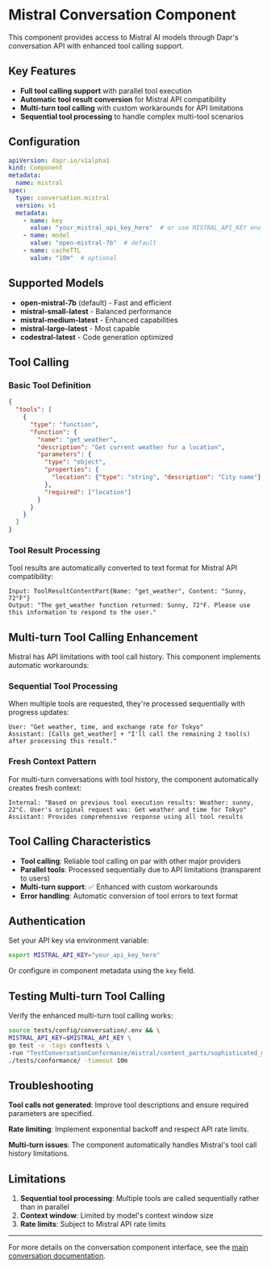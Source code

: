 # Mistral Conversation Component

This component provides access to Mistral AI models through Dapr's conversation API with enhanced tool calling support.

## Key Features

- **Full tool calling support** with parallel tool execution
- **Automatic tool result conversion** for Mistral API compatibility
- **Multi-turn tool calling** with custom workarounds for API limitations
- **Sequential tool processing** to handle complex multi-tool scenarios

## Configuration

```yaml
apiVersion: dapr.io/v1alpha1
kind: Component
metadata:
  name: mistral
spec:
  type: conversation.mistral
  version: v1
  metadata:
    - name: key
      value: "your_mistral_api_key_here"  # or use MISTRAL_API_KEY env var
    - name: model
      value: "open-mistral-7b"  # default
    - name: cacheTTL
      value: "10m"  # optional
```

## Supported Models

- **open-mistral-7b** (default) - Fast and efficient
- **mistral-small-latest** - Balanced performance
- **mistral-medium-latest** - Enhanced capabilities  
- **mistral-large-latest** - Most capable
- **codestral-latest** - Code generation optimized

## Tool Calling

### Basic Tool Definition
```json
{
  "tools": [
    {
      "type": "function",
      "function": {
        "name": "get_weather",
        "description": "Get current weather for a location",
        "parameters": {
          "type": "object",
          "properties": {
            "location": {"type": "string", "description": "City name"}
          },
          "required": ["location"]
        }
      }
    }
  ]
}
```

### Tool Result Processing
Tool results are automatically converted to text format for Mistral API compatibility:

```
Input: ToolResultContentPart{Name: "get_weather", Content: "Sunny, 72°F"}
Output: "The get_weather function returned: Sunny, 72°F. Please use this information to respond to the user."
```

## Multi-turn Tool Calling Enhancement

Mistral has API limitations with tool call history. This component implements automatic workarounds:

### Sequential Tool Processing
When multiple tools are requested, they're processed sequentially with progress updates:
```
User: "Get weather, time, and exchange rate for Tokyo"
Assistant: [Calls get_weather] + "I'll call the remaining 2 tool(s) after processing this result."
```

### Fresh Context Pattern
For multi-turn conversations with tool history, the component automatically creates fresh context:
```
Internal: "Based on previous tool execution results: Weather: sunny, 22°C. User's original request was: Get weather and time for Tokyo"
Assistant: Provides comprehensive response using all tool results
```

## Tool Calling Characteristics

- **Tool calling**: Reliable tool calling on par with other major providers
- **Parallel tools**: Processed sequentially due to API limitations (transparent to users)
- **Multi-turn support**: ✅ Enhanced with custom workarounds
- **Error handling**: Automatic conversion of tool errors to text format

## Authentication

Set your API key via environment variable:
```bash
export MISTRAL_API_KEY="your_api_key_here"
```

Or configure in component metadata using the `key` field.

## Testing Multi-turn Tool Calling

Verify the enhanced multi-turn tool calling works:
```bash
source tests/config/conversation/.env && \
MISTRAL_API_KEY=$MISTRAL_API_KEY \
go test -v -tags conftests \
-run "TestConversationConformance/mistral/content_parts/sophisticated_multi-turn_multi-tool" \
./tests/conformance/ -timeout 10m
```

## Troubleshooting

**Tool calls not generated**: Improve tool descriptions and ensure required parameters are specified.

**Rate limiting**: Implement exponential backoff and respect API rate limits.

**Multi-turn issues**: The component automatically handles Mistral's tool call history limitations.

## Limitations

1. **Sequential tool processing**: Multiple tools are called sequentially rather than in parallel
2. **Context window**: Limited by model's context window size  
3. **Rate limits**: Subject to Mistral API rate limits

---

For more details on the conversation component interface, see the [main conversation documentation](../README.md). 